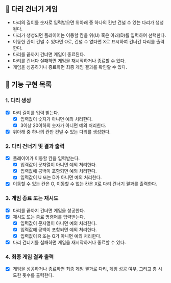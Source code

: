 ## 🌉 다리 건너기 게임

- 다리의 길이를 숫자로 입력받으면 위아래 중 하나의 칸만 건널 수 있는 다리가 생성된다.
- 다리가 생성되면 플레이어는 이동할 칸을 위(U) 혹은 아래(D)를 입력하여 선택한다.
- 이동한 칸이 건널 수 있다면 O로, 건널 수 없다면 X로 표시하여 건너간 다리를 출력한다.
- 다리를 끝까지 건너면 게임이 종료된다.
- 다리를 건너다 실패하면 게임을 재시작하거나 종료할 수 있다.
- 게임을 성공하거나 종료하면 최종 게임 결과를 확인할 수 있다.

## 📝 기능 구현 목록

### 1. 다리 생성
- [x] 다리 길이를 입력 받는다.
  - [x] 입력값이 숫자가 아니면 예외 처리한다. 
  - [x] 3이상 20이하의 숫자가 아니면 예외 처리한다.
- [x] 위아래 중 하나의 칸만 건널 수 있는 다리를 생성한다.

### 2. 다리 건너기 및 결과 출력
- [x] 플레이어가 이동할 칸을 입력받는다.
  - [x] 입력값이 문자열이 아니면 예외 처리한다. 
  - [x] 입력값에 공백이 포함되면 예외 처리한다.
  - [x] 입력값이 U 또는 D가 아니면 예외 처리한다.
- [x] 이동할 수 있는 칸은 O, 이동할 수 없는 칸은 X로 다리 건너기 결과를 출력한다.

### 3. 게임 종료 또는 재시도
- [x] 다리를 끝까지 건너면 게임을 성공한다. 
- [x] 재시도 또는 종료 명령어를 입력받는다. 
  - [x] 입력값이 문자열이 아니면 예외 처리한다. 
  - [x] 입력값에 공백이 포함되면 예외 처리한다.
  - [x] 입력값이 R 또는 Q가 아니면 예외 처리한다.
- [x] 다리 건너기를 실패하면 게임을 재시작하거나 종료할 수 있다.

### 4. 최종 게임 결과 출력
- [x] 게임을 성공하거나 종료하면 최종 게임 결과로 다리, 게임 성공 여부, 그리고 총 시도한 횟수를 출력한다.


